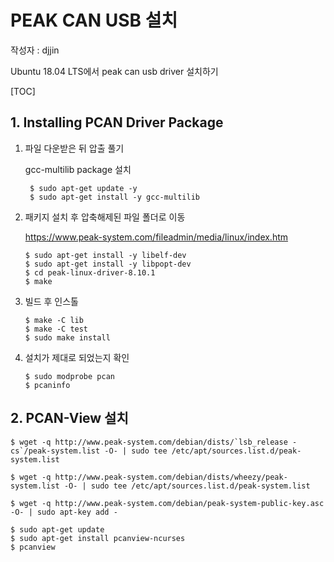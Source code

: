 # PEAK CAN USB 설치

작성자 : djjin

Ubuntu 18.04 LTS에서 peak can usb driver 설치하기

[TOC]

## 1. Installing PCAN Driver Package

1. 파일 다운받은 뒤 압출 풀기

   gcc-multilib package 설치

   ```
    $ sudo apt-get update -y
    $ sudo apt-get install -y gcc-multilib
   ```

2. 패키지 설치 후 압축해제된 파일 폴더로 이동

   https://www.peak-system.com/fileadmin/media/linux/index.htm

   ~~~
   $ sudo apt-get install -y libelf-dev
   $ sudo apt-get install -y libpopt-dev
   $ cd peak-linux-driver-8.10.1
   $ make
   ~~~

3. 빌드 후 인스톨

   ~~~
   $ make -C lib 
   $ make -C test 
   $ sudo make install 
   ~~~

4. 설치가 제대로 되었는지 확인

   ~~~
   $ sudo modprobe pcan
   $ pcaninfo
   ~~~

   

## 2. PCAN-View 설치

~~~
$ wget -q http://www.peak-system.com/debian/dists/`lsb_release -cs`/peak-system.list -O- | sudo tee /etc/apt/sources.list.d/peak-system.list

$ wget -q http://www.peak-system.com/debian/dists/wheezy/peak-system.list -O- | sudo tee /etc/apt/sources.list.d/peak-system.list

$ wget -q http://www.peak-system.com/debian/peak-system-public-key.asc -O- | sudo apt-key add -

$ sudo apt-get update
$ sudo apt-get install pcanview-ncurses
$ pcanview
~~~




